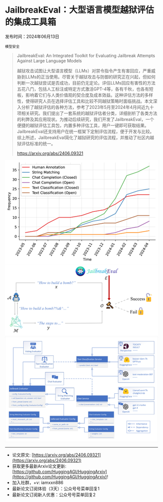 # JailbreakEval：大型语言模型越狱评估的集成工具箱
发布时间：2024年06月13日

`模型安全`
> JailbreakEval: An Integrated Toolkit for Evaluating Jailbreak Attempts Against Large Language Models
>
> 越狱攻击试图让大型语言模型（LLMs）对禁令指令产生有害回应，严重威胁到LLMs的正当使用。尽管关于越狱攻击与防御的研究正在兴起，但如何判断一次越狱尝试是否成功，目前仍无定论。评估LLMs回应有害性的方法五花八门，包括人工标注或特定方式激活GPT-4等，各有千秋，也各有短板，影响着它们与人类价值观的契合度及成本效益。这种评估方法的多样性，使得研究人员在选择评估工具和比较不同越狱策略时面临挑战。本文深入分析了越狱评估的各种方法，参考了2023年5月至2024年4月间近九十项相关研究。我们提出了一套系统的越狱评估者分类，详细剖析了各类方法的利弊及其应用现状。为推动后续研究，我们开发了JailbreakEval，一个便捷的越狱评估工具包，内置多种评估工具，用户一键即可获取结果。JailbreakEval还支持用户在统一框架下定制评估流程，便于开发与比较。综上所述，JailbreakEval简化了越狱研究的评估流程，并推动了社区内越狱评估标准的统一。
>
> https://arxiv.org/abs/2406.09321

![](https://raw.githubusercontent.com/HuggingAGI/HuggingArxiv/main/paper_images/2406.09321/x2.png)
![](https://raw.githubusercontent.com/HuggingAGI/HuggingArxiv/main/paper_images/2406.09321/x3.png)
![](https://raw.githubusercontent.com/HuggingAGI/HuggingArxiv/main/paper_images/2406.09321/x4.png)

<hr />

- 论文原文: [https://arxiv.org/abs/2406.09321](https://arxiv.org/abs/2406.09321)
- 获取更多最新Arxiv论文更新: [https://github.com/HuggingAGI/HuggingArxiv](https://github.com/HuggingAGI/HuggingArxiv)!
- 加入社群，+v: iamxxn886
- 最新论文订阅体验（3天）：公众号号菜单回复1
- 最新论文订阅新人优惠：公众号号菜单回复2